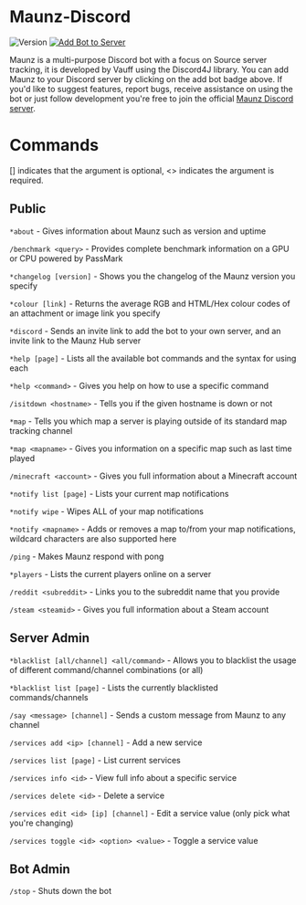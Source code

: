 # Maunz-Discord

![Version](https://img.shields.io/github/release/Vauff/Maunz-Discord.svg?color=4CC61E&label=version) [![Add Bot to Server](https://img.shields.io/badge/add%20bot%20on-Discord-7289da.svg)](https://discord.com/api/oauth2/authorize?client_id=230780946142593025&permissions=104193601&scope=bot%20applications.commands)

Maunz is a multi-purpose Discord bot with a focus on Source server tracking, it is developed by Vauff using the Discord4J library. You can add Maunz to your Discord server by clicking on the add bot badge above. If you'd like to suggest features, report bugs, receive assistance on using the bot or just follow development you're free to join the official [Maunz Discord server](https://discord.gg/v55fW9b).

# Commands

[] indicates that the argument is optional, \<> indicates the argument is required.

## Public

`*about` - Gives information about Maunz such as version and uptime

`/benchmark <query>` - Provides complete benchmark information on a GPU or CPU powered by PassMark

`*changelog [version]` - Shows you the changelog of the Maunz version you specify

`*colour [link]` - Returns the average RGB and HTML/Hex colour codes of an attachment or image link you specify

`*discord` - Sends an invite link to add the bot to your own server, and an invite link to the Maunz Hub server

`*help [page]` - Lists all the available bot commands and the syntax for using each

`*help <command>` - Gives you help on how to use a specific command

`/isitdown <hostname>` - Tells you if the given hostname is down or not

`*map` - Tells you which map a server is playing outside of its standard map tracking channel

`*map <mapname>` - Gives you information on a specific map such as last time played

`/minecraft <account>` - Gives you full information about a Minecraft account

`*notify list [page]` - Lists your current map notifications

`*notify wipe` - Wipes ALL of your map notifications

`*notify <mapname>` - Adds or removes a map to/from your map notifications, wildcard characters are also supported here

`/ping` - Makes Maunz respond with pong

`*players` - Lists the current players online on a server

`/reddit <subreddit>` - Links you to the subreddit name that you provide

`/steam <steamid>` - Gives you full information about a Steam account

## Server Admin

`*blacklist [all/channel] <all/command>` - Allows you to blacklist the usage of different command/channel combinations (or all)

`*blacklist list [page]` - Lists the currently blacklisted commands/channels

`/say <message> [channel]` - Sends a custom message from Maunz to any channel

`/services add <ip> [channel]` - Add a new service

`/services list [page]` - List current services

`/services info <id>` - View full info about a specific service

`/services delete <id>` - Delete a service

`/services edit <id> [ip] [channel]` - Edit a service value (only pick what you're changing)

`/services toggle <id> <option> <value>` - Toggle a service value

## Bot Admin

`/stop` - Shuts down the bot